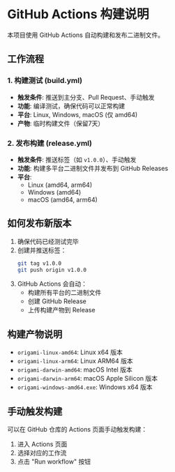 # GitHub Actions 构建说明

本项目使用 GitHub Actions 自动构建和发布二进制文件。

## 工作流程

### 1. 构建测试 (build.yml)
- **触发条件**: 推送到主分支、Pull Request、手动触发
- **功能**: 编译测试，确保代码可以正常构建
- **平台**: Linux, Windows, macOS (仅 amd64)
- **产物**: 临时构建文件（保留7天）

### 2. 发布构建 (release.yml)
- **触发条件**: 推送标签（如 `v1.0.0`）、手动触发
- **功能**: 构建多平台二进制文件并发布到 GitHub Releases
- **平台**: 
  - Linux (amd64, arm64)
  - Windows (amd64)
  - macOS (amd64, arm64)

## 如何发布新版本

1. 确保代码已经测试完毕
2. 创建并推送标签：
   ```bash
   git tag v1.0.0
   git push origin v1.0.0
   ```
3. GitHub Actions 会自动：
   - 构建所有平台的二进制文件
   - 创建 GitHub Release
   - 上传构建产物到 Release

## 构建产物说明

- `origami-linux-amd64`: Linux x64 版本
- `origami-linux-arm64`: Linux ARM64 版本
- `origami-darwin-amd64`: macOS Intel 版本
- `origami-darwin-arm64`: macOS Apple Silicon 版本
- `origami-windows-amd64.exe`: Windows x64 版本

## 手动触发构建

可以在 GitHub 仓库的 Actions 页面手动触发构建：
1. 进入 Actions 页面
2. 选择对应的工作流
3. 点击 "Run workflow" 按钮